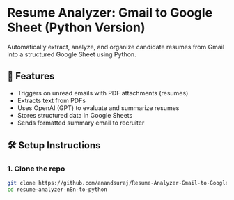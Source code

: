 # Resume Analyzer: Gmail to Google Sheet (Python Version)

Automatically extract, analyze, and organize candidate resumes from Gmail into a structured Google Sheet using Python.

## 🔧 Features

- Triggers on unread emails with PDF attachments (resumes)
- Extracts text from PDFs
- Uses OpenAI (GPT) to evaluate and summarize resumes
- Stores structured data in Google Sheets
- Sends formatted summary email to recruiter

## 🛠️ Setup Instructions

### 1. Clone the repo
```bash
git clone https://github.com/anandsuraj/Resume-Analyzer-Gmail-to-Google-Sheet.git
cd resume-analyzer-n8n-to-python
